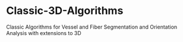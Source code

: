# Classic-3D-Algorithms
Classic Algorithms for Vessel and Fiber Segmentation and Orientation Analysis with extensions to 3D
